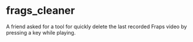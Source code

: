 frags_cleaner
=============

A friend asked for a tool for quickly delete the last recorded Fraps video by pressing a key while playing.
